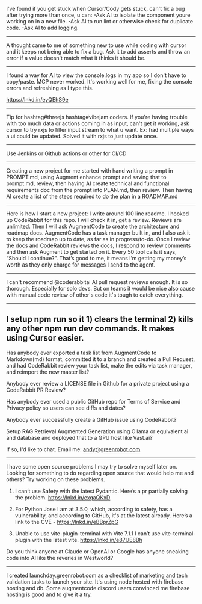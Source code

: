 I've found if you get stuck when Cursor/Cody gets stuck, can't fix a bug after trying more than once, u can:
-Ask AI to isolate the component youre working on in a new file.
-Ask AI to run lint or otherwise check for duplicate code.
-Ask AI to add logging.

---

A thought came to me of something new to use while coding with cursor and it keeps not being able to fix a bug. Ask it to add asserts and throw an error if a value doesn't match what it thinks it should be.

---

I found a way for AI to view the console.logs in my app so I don't have to copy/paste. MCP never worked. It's working well for me, fixing the console errors and refreshing as I type this.

https://lnkd.in/eyQEhS9e

---

Tip for hashtag#threejs hashtag#vibejam coders. If you're having trouble with too much data or actions coming in as input, can't get it working, ask cursor to try rxjs to filter input stream to what u want. Ex: had multiple ways a ui could be updated. Solved it with rxjs to just update once.

---


Use Jenkins or Github actions or other for CI/CD

---

Creating a new project for me started with hand writing a prompt in PROMPT.md, using Augment enhance prompt and saving that to prompt.md, review, then having AI create technical and functional requirements doc from the prompt into PLAN.md, then review. Then having AI create a list of the steps required to do the plan in a ROADMAP.md


---

Here is how I start a new project:
I write around 100 line readme. I hooked up CodeRabbit for this repo. I will check it in, get a review. Reviews are unlimited. Then I will ask AugmentCode to create the architecture and roadmap docs. AugmentCode has a task manager built in, and I also ask it to keep the roadmap up to date, as far as in progress/to-do. Once I review the docs and CodeRabbit reviews the docs, I respond to review comments and then ask Augment to get started on it. Every 50 tool calls it says, “Should I continue?”. That’s good to me, it means I’m getting my money’s worth as they only charge for messages I send to the agent.


---

I can't recommend @coderabbitai AI pull request reviews enough. It is so thorough. Especially for solo devs. But on teams it would be nice also cause with manual code review of other's code it's tough to catch everything.

---

I setup npm run so it 1) clears the terminal 2) kills any other npm run dev commands. It makes using Cursor easier.
---



Has anybody ever exported a task list from AugmentCode to Markdown(md) format, committed it to a branch and created a Pull Request, and had CodeRabbit review your task list, make the edits via task manager, and reimport the new master list?

Anybody ever review a LICENSE file in Github for a private project using a CodeRabbit PR Review?

Has anybody ever used a public GitHub repo for Terms of Service and Privacy policy so users can see diffs and dates?

Anybody ever successfully create a GitHub issue using CodeRabbit?

Setup RAG Retrieval Augmented Generation using Ollama or equivalent ai and database and deployed that to a GPU host like Vast.ai?

If so, I'd like to chat. Email me: andy@greenrobot.com



---

I have some open source problems I may try to solve myself later on. Looking for something to do regarding open source that would help me and others? Try working on these problems.

1) I can’t use Safety with the latest Pydantic. Here’s a pr partially solving the problem. https://lnkd.in/exqaQKxD

2) For Python Jose I am at 3.5.0, which, according to safety, has a vulnerability, and according to GitHub, it's at the latest already. Here’s a link to the CVE - https://lnkd.in/eBBprZpG

3) Unable to use vite-plugin-terminal with Vite 7.1.1
I can’t use vite-terminal-plugin with the latest vite.
https://lnkd.in/e87UE8Bh

Do you think anyone at Claude or OpenAI or Google has anyone sneaking code into AI like the reveries in Westworld?

---

I created launchday.greenrobot.com as a checklist of marketing and tech validation tasks to launch your site. It's using node hosted with firebase hosting and db. Some augmentcode discord users convinced me firebase hosting is good and to give it a try.